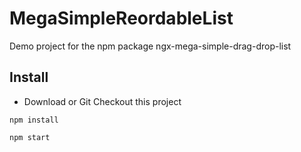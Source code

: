 # MegaSimpleReordableList 

Demo project for the npm package ngx-mega-simple-drag-drop-list

## Install

- Download or Git Checkout this project

```shell
npm install
```

```shell
npm start
```